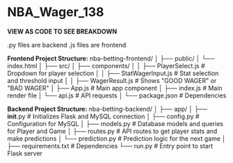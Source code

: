 # NBA_Wager_138

**VIEW AS CODE TO SEE BREAKDOWN**


.py files are backend
.js files are frontend 

**Frontend Project Structure:**
nba-betting-frontend/
│
├── public/
│   └── index.html
│
├── src/
│   ├── components/
│   │   ├── PlayerSelect.js       # Dropdown for player selection
│   │   ├── StatWagerInput.js     # Stat selection and threshold input
│   │   ├── WagerResult.js        # Shows "GOOD WAGER" or "BAD WAGER"
│   ├── App.js                    # Main app component
│   ├── index.js                  # Main render file
│   └── api.js                    # API requests
│
└── package.json                  # Dependencies


**Backend Project Structure:**
nba-betting-backend/
│
├── app/
│   ├── __init__.py       # Initializes Flask and MySQL connection
│   ├── config.py         # Configuration for MySQL
│   ├── models.py         # Database models and queries for Player and Game
│   ├── routes.py         # API routes to get player stats and make predictions
│   └── prediction.py     # Prediction logic for the next game
│
├── requirements.txt      # Dependencies
└── run.py                # Entry point to start Flask server
